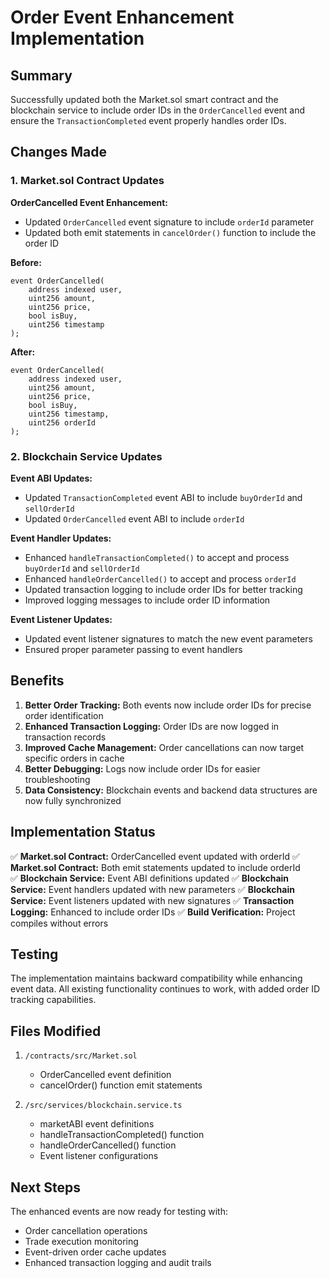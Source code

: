 # Order Event Enhancement Implementation

## Summary

Successfully updated both the Market.sol smart contract and the blockchain service to include order IDs in the `OrderCancelled` event and ensure the `TransactionCompleted` event properly handles order IDs.

## Changes Made

### 1. Market.sol Contract Updates

**OrderCancelled Event Enhancement:**
- Updated `OrderCancelled` event signature to include `orderId` parameter
- Updated both emit statements in `cancelOrder()` function to include the order ID

**Before:**
```solidity
event OrderCancelled(
    address indexed user,
    uint256 amount,
    uint256 price,
    bool isBuy,
    uint256 timestamp
);
```

**After:**
```solidity
event OrderCancelled(
    address indexed user,
    uint256 amount,
    uint256 price,
    bool isBuy,
    uint256 timestamp,
    uint256 orderId
);
```

### 2. Blockchain Service Updates

**Event ABI Updates:**
- Updated `TransactionCompleted` event ABI to include `buyOrderId` and `sellOrderId`
- Updated `OrderCancelled` event ABI to include `orderId`

**Event Handler Updates:**
- Enhanced `handleTransactionCompleted()` to accept and process `buyOrderId` and `sellOrderId`
- Enhanced `handleOrderCancelled()` to accept and process `orderId`
- Updated transaction logging to include order IDs for better tracking
- Improved logging messages to include order ID information

**Event Listener Updates:**
- Updated event listener signatures to match the new event parameters
- Ensured proper parameter passing to event handlers

## Benefits

1. **Better Order Tracking:** Both events now include order IDs for precise order identification
2. **Enhanced Transaction Logging:** Order IDs are now logged in transaction records
3. **Improved Cache Management:** Order cancellations can now target specific orders in cache
4. **Better Debugging:** Logs now include order IDs for easier troubleshooting
5. **Data Consistency:** Blockchain events and backend data structures are now fully synchronized

## Implementation Status

✅ **Market.sol Contract:** OrderCancelled event updated with orderId
✅ **Market.sol Contract:** Both emit statements updated to include orderId  
✅ **Blockchain Service:** Event ABI definitions updated
✅ **Blockchain Service:** Event handlers updated with new parameters
✅ **Blockchain Service:** Event listeners updated with new signatures
✅ **Transaction Logging:** Enhanced to include order IDs
✅ **Build Verification:** Project compiles without errors

## Testing

The implementation maintains backward compatibility while enhancing event data. All existing functionality continues to work, with added order ID tracking capabilities.

## Files Modified

1. `/contracts/src/Market.sol`
   - OrderCancelled event definition
   - cancelOrder() function emit statements

2. `/src/services/blockchain.service.ts`
   - marketABI event definitions
   - handleTransactionCompleted() function
   - handleOrderCancelled() function  
   - Event listener configurations

## Next Steps

The enhanced events are now ready for testing with:
- Order cancellation operations
- Trade execution monitoring
- Event-driven order cache updates
- Enhanced transaction logging and audit trails
